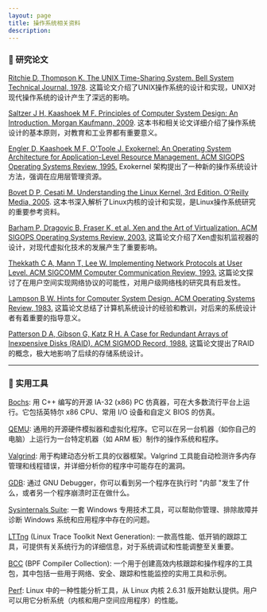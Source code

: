 ```yaml
---
layout: page
title: 操作系统相关资料
description: 
---
```


### 📑 研究论文

[Ritchie D, Thompson K. The UNIX Time-Sharing System. Bell System Technical Journal, 1978](https://onlinelibrary.wiley.com/doi/abs/10.1002/j.1538-7305.1978.tb02136.x). 这篇论文介绍了UNIX操作系统的设计和实现，UNIX对现代操作系统的设计产生了深远的影响。

[Saltzer J H, Kaashoek M F. Principles of Computer System Design: An Introduction. Morgan Kaufmann, 2009](https://books.google.com/books?hl=zh-CN&lr=&id=I-NOcVMGWSUC&oi=fnd&pg=PP1&dq=Principles+of+Computer+System+Design:+An+Introduction). 这本书和相关论文详细介绍了操作系统设计的基本原则，对教育和工业界都有重要意义。

[Engler D, Kaashoek M F, O'Toole J. Exokernel: An Operating System Architecture for Application-Level Resource Management. ACM SIGOPS Operating Systems Review, 1995.](https://dl.acm.org/doi/abs/10.1145/224057.224076) Exokernel 架构提出了一种新的操作系统设计方法，强调在应用层管理资源。

[Bovet D P, Cesati M. Understanding the Linux Kernel, 3rd Edition. O'Reilly Media, 2005](https://books.google.com/books?hl=zh-CN&lr=&id=h0lltXyJ8aIC&oi=fnd&pg=PT11&dq=Bovet+D+P,+Cesati+M.+Understanding+the+Linux+Kernel,+3rd+Edition.+O%27Reilly+Media). 这本书深入解析了Linux内核的设计和实现，是Linux操作系统研究的重要参考资料。

[Barham P, Dragovic B, Fraser K, et al. Xen and the Art of Virtualization. ACM SIGOPS Operating Systems Review, 2003.](https://dl.acm.org/doi/abs/10.1145/1165389.945462) 这篇论文介绍了Xen虚拟机监视器的设计，对现代虚拟化技术的发展产生了重要影响。

[Thekkath C A, Mann T, Lee W. Implementing Network Protocols at User Level. ACM SIGCOMM Computer Communication Review, 1993.](https://dl.acm.org/doi/abs/10.1145/166237.166244) 这篇论文探讨了在用户空间实现网络协议的可能性，对用户级网络栈的研究具有启发性。

[Lampson B W. Hints for Computer System Design. ACM Operating Systems Review, 1983.](https://dl.acm.org/doi/abs/10.1145/800217.806614) 这篇论文总结了计算机系统设计的经验和教训，对后来的系统设计者有着重要的指导意义。

[Patterson D A, Gibson G, Katz R H. A Case for Redundant Arrays of Inexpensive Disks (RAID). ACM SIGMOD Record, 1988.](https://dl.acm.org/doi/abs/10.1145/50202.50214) 这篇论文提出了RAID的概念，极大地影响了后续的存储系统设计。

---
### 🤖 实用工具

[Bochs](https://bochs.sourceforge.io/): 用 C++ 编写的开源 IA-32 (x86) PC 仿真器，可在大多数流行平台上运行。它包括英特尔 x86 CPU、常用 I/O 设备和自定义 BIOS 的仿真。

[QEMU](https://www.qemu.org/): 通用的开源硬件模拟器和虚拟化程序。它可以在另一台机器（如你自己的电脑）上运行为一台特定机器（如 ARM 板）制作的操作系统和程序。

[Valgrind](https://valgrind.org/): 用于构建动态分析工具的仪器框架。Valgrind 工具能自动检测许多内存管理和线程错误，并详细分析你的程序中可能存在的漏洞。

[GDB](https://www.sourceware.org/gdb/): 通过 GNU Debugger，你可以看到另一个程序在执行时 "内部 "发生了什么，或者另一个程序崩溃时正在做什么。

[Sysinternals Suite](https://learn.microsoft.com/en-us/sysinternals/downloads/sysinternals-suite): 一套 Windows 专用技术工具，可以帮助你管理、排除故障并诊断 Windows 系统和应用程序中存在的问题。

[LTTng](https://lttng.org/) (Linux Trace Toolkit Next Generation): 一款高性能、低开销的跟踪工具，可提供有关系统行为的详细信息，对于系统调试和性能调整至关重要。

[BCC](https://www.iovisor.org/technology/bcc) (BPF Compiler Collection): 一个用于创建高效内核跟踪和操作程序的工具包，其中包括一些用于网络、安全、跟踪和性能监控的实用工具和示例。

[Perf](https://perf.wiki.kernel.org/index.php/Main_Page): Linux 中的一种性能分析工具，从 Linux 内核 2.6.31 版开始默认提供。用户可以用它分析系统（内核和用户空间应用程序）的性能。